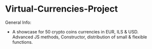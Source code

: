# Virtual-Currencies-Project
General Info:
* A showcase for 50 crypto coins currencies in EUR, ILS & USD. Advanced JS
methods, Constructor, distribution of small & flexible functions.
